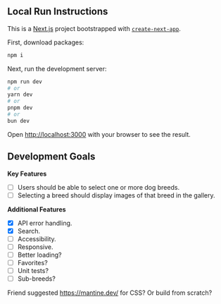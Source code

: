 ## Local Run Instructions

This is a [Next.js](https://nextjs.org) project bootstrapped with [`create-next-app`](https://nextjs.org/docs/app/api-reference/cli/create-next-app).

First, download packages:

```bash
npm i
```

Next, run the development server:

```bash
npm run dev
# or
yarn dev
# or
pnpm dev
# or
bun dev
```

Open [http://localhost:3000](http://localhost:3000) with your browser to see the result.

## Development Goals

**Key Features**
- [ ] Users should be able to select one or more dog breeds.
- [ ] Selecting a breed should display images of that breed in the gallery.

**Additional Features**
- [x] API error handling.
- [x] Search.
- [ ] Accessibility.
- [ ] Responsive.
- [ ] Better loading?
- [ ] Favorites?
- [ ] Unit tests?
- [ ] Sub-breeds?

Friend suggested https://mantine.dev/ for CSS? Or build from scratch?
